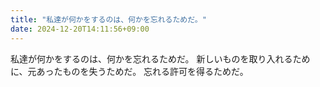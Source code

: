 ```yaml
---
title: "私達が何かをするのは、何かを忘れるためだ。"
date: 2024-12-20T14:11:56+09:00
---
```

私達が何かをするのは、何かを忘れるためだ。
新しいものを取り入れるために、元あったものを失うためだ。
忘れる許可を得るためだ。
